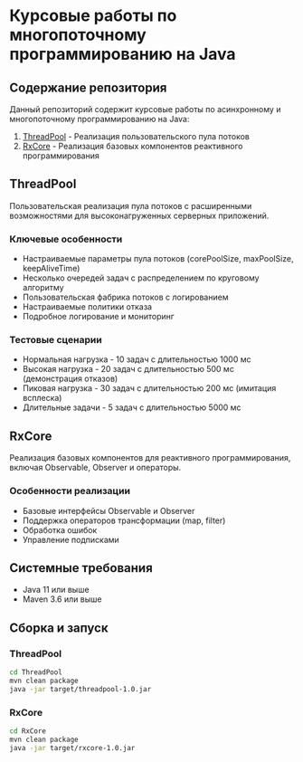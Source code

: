 # Курсовые работы по многопоточному программированию на Java

## Содержание репозитория

Данный репозиторий содержит курсовые работы по асинхронному и многопоточному программированию на Java:

1. [ThreadPool](./ThreadPool) - Реализация пользовательского пула потоков
2. [RxCore](./RxCore) - Реализация базовых компонентов реактивного программирования

## ThreadPool

Пользовательская реализация пула потоков с расширенными возможностями для высоконагруженных серверных приложений.

### Ключевые особенности
- Настраиваемые параметры пула потоков (corePoolSize, maxPoolSize, keepAliveTime)
- Несколько очередей задач с распределением по круговому алгоритму
- Пользовательская фабрика потоков с логированием
- Настраиваемые политики отказа
- Подробное логирование и мониторинг

### Тестовые сценарии
- Нормальная нагрузка - 10 задач с длительностью 1000 мс
- Высокая нагрузка - 20 задач с длительностью 500 мс (демонстрация отказов)
- Пиковая нагрузка - 30 задач с длительностью 200 мс (имитация всплеска)
- Длительные задачи - 5 задач с длительностью 5000 мс

## RxCore

Реализация базовых компонентов для реактивного программирования, включая Observable, Observer и операторы.

### Особенности реализации
- Базовые интерфейсы Observable и Observer
- Поддержка операторов трансформации (map, filter)
- Обработка ошибок
- Управление подписками

## Системные требования

- Java 11 или выше
- Maven 3.6 или выше

## Сборка и запуск

### ThreadPool
```bash
cd ThreadPool
mvn clean package
java -jar target/threadpool-1.0.jar
```

### RxCore
```bash
cd RxCore
mvn clean package
java -jar target/rxcore-1.0.jar
```
